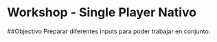 # Workshop - Single Player Nativo

##Objectivo
Preparar diferentes inputs para poder trabajar en conjunto.
